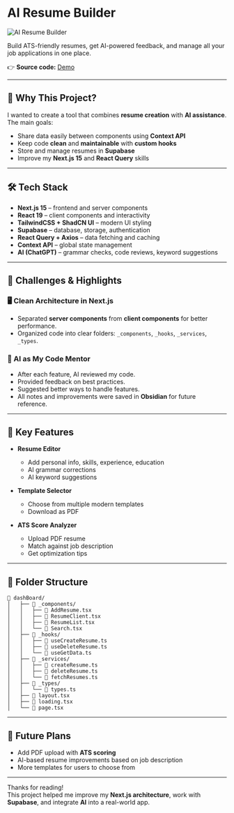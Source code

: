 # AI Resume Builder

![AI Resume Builder](<img width="1905" height="2826" alt="AiResumeBuilder" src="https://github.com/user-attachments/assets/55931b23-e6c8-4773-a003-44712e264d50" />)


Build ATS-friendly resumes, get AI-powered feedback, and manage all your job applications in one place.

👉 **Source code:** [Demo](https://ai-resume-builder-tau-sandy.vercel.app/)

---

## 🧪 Why This Project?

I wanted to create a tool that combines **resume creation** with **AI assistance**.  
The main goals:

- Share data easily between components using **Context API**
- Keep code **clean** and **maintainable** with **custom hooks**
- Store and manage resumes in **Supabase**
- Improve my **Next.js 15** and **React Query** skills

---

## 🛠️ Tech Stack

- **Next.js 15** – frontend and server components
- **React 19** – client components and interactivity
- **TailwindCSS + ShadCN UI** – modern UI styling
- **Supabase** – database, storage, authentication
- **React Query + Axios** – data fetching and caching
- **Context API** – global state management
- **AI (ChatGPT)** – grammar checks, code reviews, keyword suggestions

---

## 🧩 Challenges & Highlights

### 🖥️ Clean Architecture in Next.js

- Separated **server components** from **client components** for better performance.
- Organized code into clear folders: `_components`, `_hooks`, `_services`, `_types`.

### 🤖 AI as My Code Mentor

- After each feature, AI reviewed my code.
- Provided feedback on best practices.
- Suggested better ways to handle features.
- All notes and improvements were saved in **Obsidian** for future reference.

---

## 🚀 Key Features

- **Resume Editor**
  - Add personal info, skills, experience, education
  - AI grammar corrections
  - AI keyword suggestions

- **Template Selector**
  - Choose from multiple modern templates
  - Download as PDF

- **ATS Score Analyzer**
  - Upload PDF resume
  - Match against job description
  - Get optimization tips

---

## 📂 Folder Structure

```
📁 dashBoard/
│   ├── 📁 _components/
│   │   ├── 📄 AddResume.tsx
│   │   ├── 📄 ResumeClient.tsx
│   │   ├── 📄 ResumeList.tsx
│   │   └── 📄 Search.tsx
│   ├── 📁 _hooks/
│   │   ├── 📄 useCreateResume.ts
│   │   ├── 📄 useDeleteResume.ts
│   │   └── 📄 useGetData.ts
│   ├── 📁 _services/
│   │   ├── 📄 createResume.ts
│   │   ├── 📄 deleteResume.ts
│   │   └── 📄 fetchResumes.ts
│   ├── 📁 _types/
│   │   └── 📄 types.ts
│   ├── 📄 layout.tsx
│   ├── 📄 loading.tsx
│   └── 📄 page.tsx
```
---
## 🔮 Future Plans

- Add PDF upload with **ATS scoring**
- AI-based resume improvements based on job description
- More templates for users to choose from

---
Thanks for reading!  
This project helped me improve my **Next.js architecture**, work with **Supabase**, and integrate **AI** into a real-world app.


